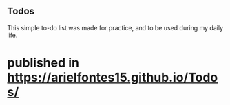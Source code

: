 ## Todos

This simple to-do list was made for practice, and to be used during my daily life.
# published in https://arielfontes15.github.io/Todos/
